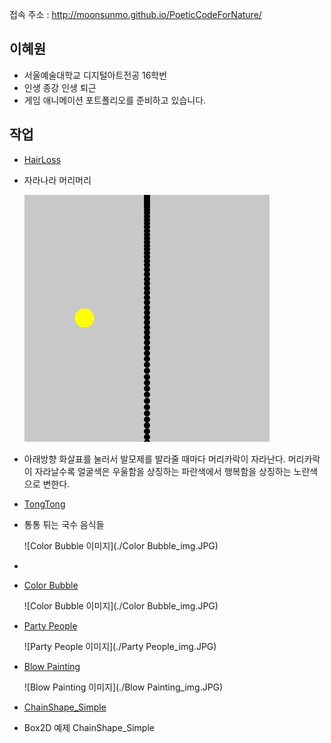 접속 주소 : <http://moonsunmo.github.io/PoeticCodeForNature/>


## 이혜원
 * 서울예술대학교 디지털아트전공 16학번
 * 인생 종강 인생 퇴근
 * 게임 애니메이션 포트폴리오를 준비하고 있습니다.

## 작업
 * [HairLoss](./HairLoss/)
  - 자라나라 머리머리

    ![HairLoss 이미지](./HairLoss_img.JPG)

  - 아래방향 화살표를 눌러서 발모제를 발라줄 때마다 머리카락이 자라난다.
    머리카락이 자라날수록 얼굴색은 우울함을 상징하는 파란색에서 행복함을 상징하는 노란색으로 변한다.



 * [TongTong](./TongTong/)
  - 통통 튀는 국수 음식들

       ![Color Bubble 이미지](./Color Bubble_img.JPG)

  - 


 * [Color Bubble](https://editor.p5js.org/vvee2929@gmail.com/sketches/60lGoNa8G)

    ![Color Bubble 이미지](./Color Bubble_img.JPG)

 * [Party People](https://editor.p5js.org/vvee2929@gmail.com/sketches/G9nlXeyWu)

    ![Party People 이미지](./Party People_img.JPG)

 * [Blow Painting](https://editor.p5js.org/vvee2929@gmail.com/sketches/9j42u0FN3)

    ![Blow Painting 이미지](./Blow Painting_img.JPG)

 * [ChainShape_Simple](./ChainShape_Simple/)
  - Box2D 예제 ChainShape_Simple
